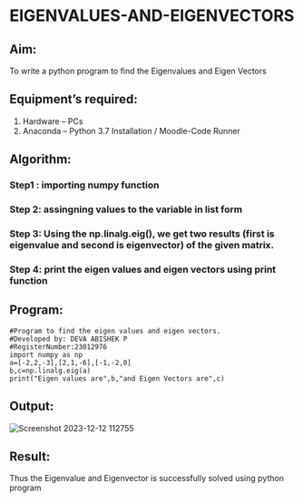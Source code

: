 # EIGENVALUES-AND-EIGENVECTORS
## Aim:
To write a python program to find the Eigenvalues and Eigen Vectors
## Equipment’s required:
1. 	Hardware – PCs
2. 	Anaconda – Python 3.7 Installation / Moodle-Code Runner
## Algorithm:
### Step1 : importing numpy function
### Step 2: assingning values to the variable in list form
### Step 3: Using the np.linalg.eig(),  we get two results (first is eigenvalue and second is eigenvector) of the given matrix.
### Step 4: print the eigen values and eigen vectors using print function

## Program:
```
#Program to find the eigen values and eigen vectors.
#Developed by: DEVA ABISHEK P
#RegisterNumber:23012976
import numpy as np
a=[-2,2,-3],[2,1,-6],[-1,-2,0]
b,c=np.linalg.eig(a)
print("Eigen values are",b,"and Eigen Vectors are",c)
```


## Output:
![Screenshot 2023-12-12 112755](https://github.com/DEVAABISHEK/EIGENVALUES-AND-EIGENVECTORS/assets/150319305/ed64b243-be23-4657-b522-03df255c4872)

## Result:
Thus the Eigenvalue and Eigenvector is successfully solved using python program
